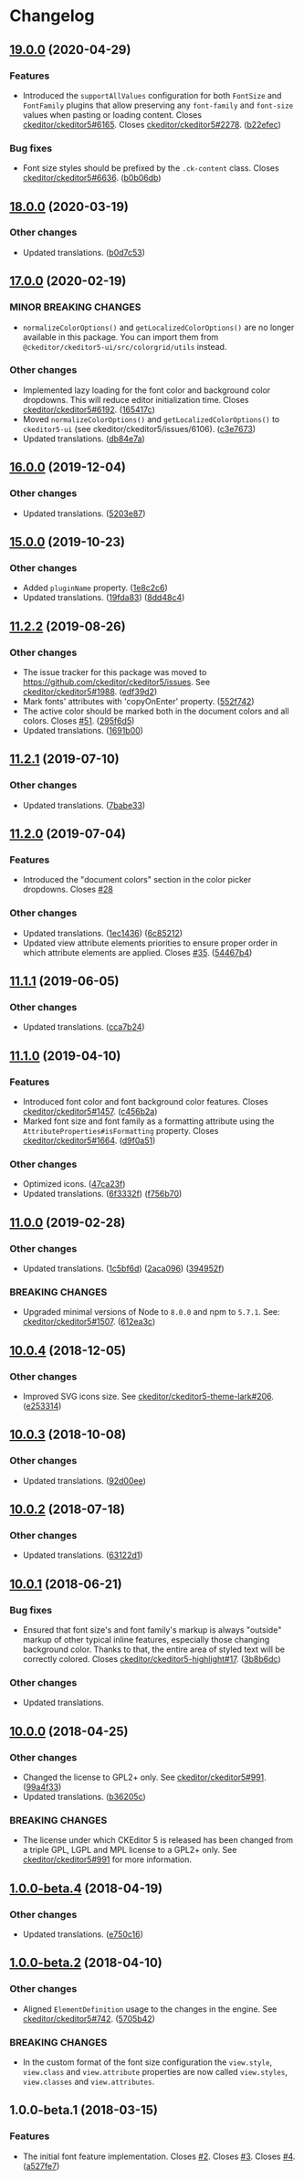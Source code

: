 Changelog
=========

## [19.0.0](https://github.com/ckeditor/ckeditor5-font/compare/v18.0.0...v19.0.0) (2020-04-29)

### Features

* Introduced the `supportAllValues` configuration for both `FontSize` and `FontFamily` plugins that allow preserving any `font-family` and `font-size` values when pasting or loading content. Closes [ckeditor/ckeditor5#6165](https://github.com/ckeditor/ckeditor5/issues/6165). Closes [ckeditor/ckeditor5#2278](https://github.com/ckeditor/ckeditor5/issues/2278). ([b22efec](https://github.com/ckeditor/ckeditor5-font/commit/b22efec))

### Bug fixes

* Font size styles should be prefixed by the `.ck-content` class. Closes [ckeditor/ckeditor5#6636](https://github.com/ckeditor/ckeditor5/issues/6636). ([b0b06db](https://github.com/ckeditor/ckeditor5-font/commit/b0b06db))


## [18.0.0](https://github.com/ckeditor/ckeditor5-font/compare/v17.0.0...v18.0.0) (2020-03-19)

### Other changes

* Updated translations. ([b0d7c53](https://github.com/ckeditor/ckeditor5-font/commit/b0d7c53))


## [17.0.0](https://github.com/ckeditor/ckeditor5-font/compare/v16.0.0...v17.0.0) (2020-02-19)

### MINOR BREAKING CHANGES

* `normalizeColorOptions()` and `getLocalizedColorOptions()` are no longer available in this package. You can import them from `@ckeditor/ckeditor5-ui/src/colorgrid/utils` instead.

### Other changes

* Implemented lazy loading for the font color and background color dropdowns. This will reduce editor initialization time. Closes [ckeditor/ckeditor5#6192](https://github.com/ckeditor/ckeditor5/issues/6192). ([165417c](https://github.com/ckeditor/ckeditor5-font/commit/165417c))
* Moved `normalizeColorOptions()` and `getLocalizedColorOptions()` to `ckeditor5-ui` (see ckeditor/ckeditor5/issues/6106). ([c3e7673](https://github.com/ckeditor/ckeditor5-font/commit/c3e7673))
* Updated translations. ([db84e7a](https://github.com/ckeditor/ckeditor5-font/commit/db84e7a))


## [16.0.0](https://github.com/ckeditor/ckeditor5-font/compare/v15.0.0...v16.0.0) (2019-12-04)

### Other changes

* Updated translations. ([5203e87](https://github.com/ckeditor/ckeditor5-font/commit/5203e87))


## [15.0.0](https://github.com/ckeditor/ckeditor5-font/compare/v11.2.2...v15.0.0) (2019-10-23)

### Other changes

* Added `pluginName` property. ([1e8c2c6](https://github.com/ckeditor/ckeditor5-font/commit/1e8c2c6))
* Updated translations. ([19fda83](https://github.com/ckeditor/ckeditor5-font/commit/19fda83)) ([8dd48c4](https://github.com/ckeditor/ckeditor5-font/commit/8dd48c4))


## [11.2.2](https://github.com/ckeditor/ckeditor5-font/compare/v11.2.1...v11.2.2) (2019-08-26)

### Other changes

* The issue tracker for this package was moved to https://github.com/ckeditor/ckeditor5/issues. See [ckeditor/ckeditor5#1988](https://github.com/ckeditor/ckeditor5/issues/1988). ([edf39d2](https://github.com/ckeditor/ckeditor5-font/commit/edf39d2))
* Mark fonts' attributes with 'copyOnEnter' property. ([552f742](https://github.com/ckeditor/ckeditor5-font/commit/552f742))
* The active color should be marked both in the document colors and all colors. Closes [#51](https://github.com/ckeditor/ckeditor5-font/issues/51). ([295f6d5](https://github.com/ckeditor/ckeditor5-font/commit/295f6d5))
* Updated translations. ([1691b00](https://github.com/ckeditor/ckeditor5-font/commit/1691b00))


## [11.2.1](https://github.com/ckeditor/ckeditor5-font/compare/v11.2.0...v11.2.1) (2019-07-10)

### Other changes

* Updated translations. ([7babe33](https://github.com/ckeditor/ckeditor5-font/commit/7babe33))


## [11.2.0](https://github.com/ckeditor/ckeditor5-font/compare/v11.1.1...v11.2.0) (2019-07-04)

### Features

* Introduced the "document colors" section in the color picker dropdowns. Closes [#28](https://github.com/ckeditor/ckeditor5-font/issues/28)

### Other changes

* Updated translations. ([1ec1436](https://github.com/ckeditor/ckeditor5-font/commit/1ec1436)) ([6c85212](https://github.com/ckeditor/ckeditor5-font/commit/6c85212))
* Updated view attribute elements priorities to ensure proper order in which attribute elements are applied. Closes [#35](https://github.com/ckeditor/ckeditor5-font/issues/35). ([54467b4](https://github.com/ckeditor/ckeditor5-font/commit/54467b4))


## [11.1.1](https://github.com/ckeditor/ckeditor5-font/compare/v11.1.0...v11.1.1) (2019-06-05)

### Other changes

* Updated translations. ([cca7b24](https://github.com/ckeditor/ckeditor5-font/commit/cca7b24))


## [11.1.0](https://github.com/ckeditor/ckeditor5-font/compare/v11.0.0...v11.1.0) (2019-04-10)

### Features

* Introduced font color and font background color features. Closes [ckeditor/ckeditor5#1457](https://github.com/ckeditor/ckeditor5/issues/1457). ([c456b2a](https://github.com/ckeditor/ckeditor5-font/commit/c456b2a))
* Marked font size and font family as a formatting attribute using the `AttributeProperties#isFormatting` property. Closes [ckeditor/ckeditor5#1664](https://github.com/ckeditor/ckeditor5/issues/1664). ([d9f0a51](https://github.com/ckeditor/ckeditor5-font/commit/d9f0a51))

### Other changes

* Optimized icons. ([47ca23f](https://github.com/ckeditor/ckeditor5-font/commit/47ca23f))
* Updated translations. ([6f3332f](https://github.com/ckeditor/ckeditor5-font/commit/6f3332f)) ([f756b70](https://github.com/ckeditor/ckeditor5-font/commit/f756b70))


## [11.0.0](https://github.com/ckeditor/ckeditor5-font/compare/v10.0.4...v11.0.0) (2019-02-28)

### Other changes

* Updated translations. ([1c5bf6d](https://github.com/ckeditor/ckeditor5-font/commit/1c5bf6d)) ([2aca096](https://github.com/ckeditor/ckeditor5-font/commit/2aca096)) ([394952f](https://github.com/ckeditor/ckeditor5-font/commit/394952f))

### BREAKING CHANGES

* Upgraded minimal versions of Node to `8.0.0` and npm to `5.7.1`. See: [ckeditor/ckeditor5#1507](https://github.com/ckeditor/ckeditor5/issues/1507). ([612ea3c](https://github.com/ckeditor/ckeditor5-cloud-services/commit/612ea3c))


## [10.0.4](https://github.com/ckeditor/ckeditor5-font/compare/v10.0.3...v10.0.4) (2018-12-05)

### Other changes

* Improved SVG icons size. See [ckeditor/ckeditor5-theme-lark#206](https://github.com/ckeditor/ckeditor5-theme-lark/issues/206). ([e253314](https://github.com/ckeditor/ckeditor5-font/commit/e253314))


## [10.0.3](https://github.com/ckeditor/ckeditor5-font/compare/v10.0.2...v10.0.3) (2018-10-08)

### Other changes

* Updated translations. ([92d00ee](https://github.com/ckeditor/ckeditor5-font/commit/92d00ee))


## [10.0.2](https://github.com/ckeditor/ckeditor5-font/compare/v10.0.1...v10.0.2) (2018-07-18)

### Other changes

* Updated translations. ([63122d1](https://github.com/ckeditor/ckeditor5-font/commit/63122d1))


## [10.0.1](https://github.com/ckeditor/ckeditor5-font/compare/v10.0.0...v10.0.1) (2018-06-21)

### Bug fixes

* Ensured that font size's and font family's markup is always "outside" markup of other typical inline features, especially those changing background color. Thanks to that, the entire area of styled text will be correctly colored. Closes [ckeditor/ckeditor5-highlight#17](https://github.com/ckeditor/ckeditor5-highlight/issues/17). ([3b8b6dc](https://github.com/ckeditor/ckeditor5-font/commit/3b8b6dc))

### Other changes

* Updated translations.


## [10.0.0](https://github.com/ckeditor/ckeditor5-font/compare/v1.0.0-beta.4...v10.0.0) (2018-04-25)

### Other changes

* Changed the license to GPL2+ only. See [ckeditor/ckeditor5#991](https://github.com/ckeditor/ckeditor5/issues/991). ([99a4f33](https://github.com/ckeditor/ckeditor5-font/commit/99a4f33))
* Updated translations. ([b36205c](https://github.com/ckeditor/ckeditor5-font/commit/b36205c))

### BREAKING CHANGES

* The license under which CKEditor 5 is released has been changed from a triple GPL, LGPL and MPL license to a GPL2+ only. See [ckeditor/ckeditor5#991](https://github.com/ckeditor/ckeditor5/issues/991) for more information.


## [1.0.0-beta.4](https://github.com/ckeditor/ckeditor5-font/compare/v1.0.0-beta.2...v1.0.0-beta.4) (2018-04-19)

### Other changes

* Updated translations. ([e750c16](https://github.com/ckeditor/ckeditor5-font/commit/e750c16))


## [1.0.0-beta.2](https://github.com/ckeditor/ckeditor5-font/compare/v1.0.0-beta.1...v1.0.0-beta.2) (2018-04-10)

### Other changes

* Aligned `ElementDefinition` usage to the changes in the engine. See [ckeditor/ckeditor5#742](https://github.com/ckeditor/ckeditor5/issues/742). ([5705b42](https://github.com/ckeditor/ckeditor5-font/commit/5705b42))

### BREAKING CHANGES

* In the custom format of the font size configuration the `view.style`, `view.class` and `view.attribute` properties are now called `view.styles`, `view.classes` and `view.attributes`.


## 1.0.0-beta.1 (2018-03-15)

### Features

* The initial font feature implementation. Closes [#2](https://github.com/ckeditor/ckeditor5-font/issues/2). Closes [#3](https://github.com/ckeditor/ckeditor5-font/issues/3). Closes [#4](https://github.com/ckeditor/ckeditor5-font/issues/4). ([a527fe7](https://github.com/ckeditor/ckeditor5-font/commit/a527fe7))

